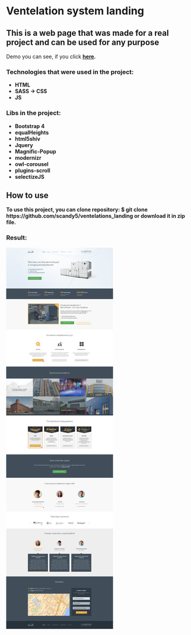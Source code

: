 <h1>Ventelation system landing</h1>
<h2>This is a web page that was made for a real project and can be used for any purpose</h2>
<p>Demo you can see, if you click <a href="https://scandy5.github.io/ventelations_landing/"><b>here<b></a>.</p>
<h3>Technologies that were used in the project:</h3>
<ul>
	<li>HTML</li>
	<li>SASS -> CSS</li>
	<li>JS</li>
</ul>
<h3>Libs in the project:</h3>
<ul>
	<li>Bootstrap 4</li>
	<li>equalHeights</li>
	<li>html5shiv</li>
	<li>Jquery</li>
	<li>Magnific-Popup</li>
	<li>modernizr</li>
	<li>owl-corousel</li>
	<li>plugins-scroll</li>
	<li>selectizeJS</li>
</ul>
<h2>How to use</h2>
<p>To use this project, you can clone repository: $ git clone https://github.com/scandy5/ventelations_landing or download it in zip file.</p>
<h3>Result:</h3>
<img src="img/_home.png" alt="home">
